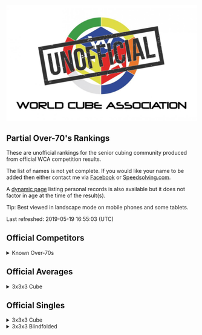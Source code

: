 ![alt text](img/logo.jpg "logo")
## Partial Over-70's Rankings

These are unofficial rankings for the senior cubing community produced from official WCA competition results.

The list of names is not yet complete. If you would like your name to be added then either contact me via [Facebook](https://www.facebook.com/michael.george.545) or [Speedsolving.com](https://www.speedsolving.com/forum/members/logiqx.17180/).

A [dynamic page](https://jonatanklosko.github.io/rankings/#/rankings/show?name=Over%2070's%20-%20Official%20PRs&wcaids=2003WESS01,2005TOMO01,2006BERG01,2011MICH01,2013COLL02,2018DOYL02,2018FOLE03) listing personal records is also available but it does not factor in age at the time of the result(s).

Tip: Best viewed in landscape mode on mobile phones and some tablets.

Last refreshed: 2019-05-19 16:55:03 (UTC)

<h2>Official Competitors</h2>

<details>
  <summary>Known Over-70s</summary>
  <table>
    <tr><td><b>Person</b></td><td><b>Speedsolving.com</b></td></tr>
    <tr><td><a href="https://www.worldcubeassociation.org/results/p.php?i=2011MICH01">Egon Micheelsen</a>, Denmark, 90+</td><td>?</td></tr>
    <tr><td><a href="https://www.worldcubeassociation.org/results/p.php?i=2005TOMO01">Hideaki Tomoyori (友寄英哲)</a>, Japan</td><td>?</td></tr>
    <tr><td><a href="https://www.worldcubeassociation.org/results/p.php?i=2013COLL02">Leslie Paul Collard</a>, United Kingdom</td><td>?</td></tr>
    <tr><td><a href="https://www.worldcubeassociation.org/results/p.php?i=2006BERG01">Martin Berger</a>, United Kingdom</td><td>?</td></tr>
    <tr><td><a href="https://www.worldcubeassociation.org/results/p.php?i=2003WESS01">Rune Wesström</a>, Sweden</td><td>Rune</td></tr>
    <tr><td><a href="https://www.worldcubeassociation.org/results/p.php?i=2018FOLE03">Tiernan Foley</a>, Ireland</td><td>?</td></tr>
    <tr><td><a href="https://www.worldcubeassociation.org/results/p.php?i=2018DOYL02">Tom Doyle</a>, United States, 80+</td><td>Old Tom</td></tr>
  </table>
</details>

<h2>Official Averages</h2>

<details>
  <summary>3x3x3 Cube</summary>
  <table>
    <tr><td><b>Rank</b></td><td><b>Person</b></td><td><b>Result</b></td></tr>
    <tr><td>1</td><td><a href="https://www.worldcubeassociation.org/results/p.php?i=2003WESS01#333">Rune Wesström</a>, Sweden, 80+</td><td>41.14</td></tr>
    <tr><td>2</td><td><a href="https://www.worldcubeassociation.org/results/p.php?i=2005TOMO01#333">Hideaki Tomoyori (友寄英哲)</a>, Japan, 80+</td><td>46.83</td></tr>
    <tr><td>3</td><td><a href="https://www.worldcubeassociation.org/results/p.php?i=2013COLL02#333">Leslie Paul Collard</a>, United Kingdom</td><td>1:15.87</td></tr>
    <tr><td>4</td><td><a href="https://www.worldcubeassociation.org/results/p.php?i=2018FOLE03#333">Tiernan Foley</a>, Ireland</td><td>1:17.98</td></tr>
    <tr><td>5</td><td><a href="https://www.worldcubeassociation.org/results/p.php?i=2006BERG01#333">Martin Berger</a>, United Kingdom</td><td>2:35.10</td></tr>
    <tr><td>6</td><td><a href="https://www.worldcubeassociation.org/results/p.php?i=2018DOYL02#333">Tom Doyle</a>, United States, 80+</td><td>3:19.05</td></tr>
  </table>
</details>

<h2>Official Singles</h2>

<details>
  <summary>3x3x3 Cube</summary>
  <table>
    <tr><td><b>Rank</b></td><td><b>Person</b></td><td><b>Result</b></td></tr>
    <tr><td>1</td><td><a href="https://www.worldcubeassociation.org/results/p.php?i=2003WESS01#333">Rune Wesström</a>, Sweden</td><td>33.34</td></tr>
    <tr><td>2</td><td><a href="https://www.worldcubeassociation.org/results/p.php?i=2005TOMO01#333">Hideaki Tomoyori (友寄英哲)</a>, Japan, 80+</td><td>41.14</td></tr>
    <tr><td>3</td><td><a href="https://www.worldcubeassociation.org/results/p.php?i=2013COLL02#333">Leslie Paul Collard</a>, United Kingdom</td><td>54.37</td></tr>
    <tr><td>4</td><td><a href="https://www.worldcubeassociation.org/results/p.php?i=2018FOLE03#333">Tiernan Foley</a>, Ireland</td><td>58.36</td></tr>
    <tr><td>5</td><td><a href="https://www.worldcubeassociation.org/results/p.php?i=2006BERG01#333">Martin Berger</a>, United Kingdom</td><td>2:14.56</td></tr>
    <tr><td>6</td><td><a href="https://www.worldcubeassociation.org/results/p.php?i=2018DOYL02#333">Tom Doyle</a>, United States, 80+</td><td>2:30.49</td></tr>
    <tr><td>7</td><td><a href="https://www.worldcubeassociation.org/results/p.php?i=2011MICH01#333">Egon Micheelsen</a>, Denmark, 90+</td><td>5:52.16</td></tr>
  </table>
</details>

<details>
  <summary>3x3x3 Blindfolded</summary>
  <table>
    <tr><td><b>Rank</b></td><td><b>Person</b></td><td><b>Result</b></td></tr>
    <tr><td>1</td><td><a href="https://www.worldcubeassociation.org/results/p.php?i=2005TOMO01#333bf">Hideaki Tomoyori (友寄英哲)</a>, Japan, 80+</td><td>13:55.00</td></tr>
  </table>
</details>

